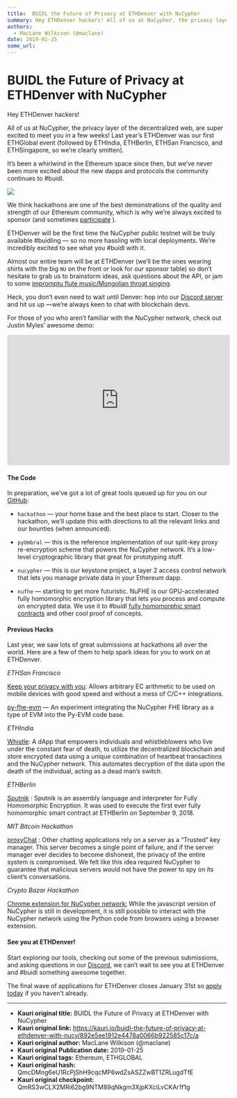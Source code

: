 ```yaml
---
title:  BUIDL the Future of Privacy at ETHDenver with NuCypher
summary: Hey ETHDenver hackers! All of us at NuCypher, the privacy layer of the decentralized web, are super excited to meet you in a few weeks! Last year’s ETHDenver was our first ETHGlobal event (followed by ETHIndia, ETHBerlin, ETHSan Francisco, and ETHSingapore, so we’re clearly smitten). It’s been a whirlwind in the Ethereum space since then, but we’ve never been more excited about the new dapps and protocols the community continues to -buidl. We think hackathons are one of the best demonstrations o
authors:
  - MacLane Wilkison (@maclane)
date: 2019-01-25
some_url: 
---
```


#  BUIDL the Future of Privacy at ETHDenver with NuCypher


Hey ETHDenver hackers!

All of us at NuCypher, the privacy layer of the decentralized web, are super excited to meet you in a few weeks! Last year’s ETHDenver was our first ETHGlobal event (followed by ETHIndia, ETHBerlin, ETHSan Francisco, and ETHSingapore, so we’re clearly smitten).

It’s been a whirlwind in the Ethereum space since then, but we’ve never been more excited about the new dapps and protocols the community continues to #buidl.

![](https://ipfs.infura.io/ipfs/QmXYCxS2arsXPppHHXXSvCEoQJ2YNC41u6EP8YgAruA8HG)

We think hackathons are one of the best demonstrations of the quality and strength of our Ethereum community, which is why we’re always excited to sponsor (and sometimes [participate](https://devpost.com/software/sputnik)
 ).

ETHDenver will be the first time the NuCypher public testnet will be truly available #buidling — so no more hassling with local deployments. We’re incredibly excited to see what you #buidl with it.

Almost our entire team will be at ETHDenver (we’ll be the ones wearing shirts with the big  `NU` on the front or look for our sponsor table) so don’t hesitate to grab us to brainstorm ideas, ask questions about the API, or jam to some 
[impromptu flute music/Mongolian throat singing](https://youtu.be/OuY9WXK61gY).

Heck, you don’t even need to wait until Denver: hop into our [Discord server](https://discord.gg/7rmXa3S) and hit us up —we’re always keen to chat with blockchain devs.

For those of you who aren’t familiar with the NuCypher network, check out Justin Myles’ awesome demo:
<iframe allowfullscreen="" frameborder="0" height="300" scrolling="no" src="https://www.youtube.com/embed/OuY9WXK61gY" width="512"></iframe>


#### The Code
In preparation, we’ve got a lot of great tools queued up for you on our [GitHub](https://github.com/nucypher):

 *  `hackathon` — your home base and the best place to start. Closer to the hackathon, we’ll update this with directions to all the relevant links and our bounties (when announced).

 *  `pyUmbral` — this is the reference implementation of our split-key proxy re-encryption scheme that powers the NuCypher network. It’s a low-level cryptographic library that great for prototyping stuff.

 *  `nucypher` — this is our keystone project, a layer 2 access control network that lets you manage private data in your Ethereum dapp.

 *  `nufhe` — starting to get more futuristic. NuFHE is our GPU-accelerated fully homomorphic encryption library that lets you process and compute on encrypted data. We use it to #buidl [fully homomorphic smart contracts](https://github.com/nucypher/Sputnik) and other cool proof of concepts.

#### Previous Hacks
Last year, we saw lots of great submissions at hackathons all over the world. Here are a few of them to help spark ideas for you to work on at ETHDenver.
 
_ETHSan Francisco_
  
[Keep your privacy with you](https://devpost.com/software/keep-you-privacy-with-you): Allows arbitrary EC arithmetic to be used on mobile devices with good speed and without a mess of C/C++ integrations.
 
[py-fhe-evm](https://devpost.com/software/py-fhe-evm) — An experiment integrating the NuCypher FHE library as a type of EVM into the Py-EVM code base.
 
_ETHIndia_
  
[Whistle](https://devfolio.co/submissions/we-are-calling-our-platform-whistle-we-have-chosen-this-name-as-we-wanted-to-build-a-platform-to-empower-whistleblowers-and-those-who-live-under-constant-fear-of-death): A dApp that empowers individuals and whistleblowers who live under the constant fear of death, to utilize the decentralized blockchain and store encrypted data using a unique combination of heartbeat transactions and the NuCypher network. This automates decryption of the data upon the death of the individual, acting as a dead man’s switch.
 
_ETHBerlin_
  
[Sputnik](https://github.com/nucypher/sputnik)
 : Sputnik is an assembly language and interpreter for Fully Homomorphic Encryption. It was used to execute the first ever fully homomorphic smart contract at ETHBerlin on September 9, 2018.
 
_MIT Bitcoin Hackathon_
    
[proxyChat](https://devpost.com/software/dechat-jh902i)
 : Other chatting applications rely on a server as a “Trusted” key manager. This server becomes a single point of failure, and if the server manager ever decides to become dishonest, the privacy of the entire system is compromised. We felt like this idea required NuCypher to guarantee that malicious servers would not have the power to spy on its client’s conversations.
 
_Crypto Bazar Hackathon_
  
[Chrome extension for NuCypher network:](https://gitlab.com/vanes/nucypher---chromeextesion-with-gui-and-logging)
 While the javascript version of NuCypher is still in development, it is still possible to interact with the NuCypher network using the Python code from browsers using a browser extension.

#### See you at ETHDenver!
Start exploring our tools, checking out some of the previous submissions, and asking questions in our 
[Discord](https://discord.gg/7rmXa3S), we can’t wait to see you at ETHDenver and #buidl something awesome together.

The final wave of applications for ETHDenver closes January 31st so [apply today](https://www.ethdenver.com/) if you haven’t already.



---

- **Kauri original title:**  BUIDL the Future of Privacy at ETHDenver with NuCypher
- **Kauri original link:** https://kauri.io/buidl-the-future-of-privacy-at-ethdenver-with-nucy/892e5ee1912e4478a0066b922585c17c/a
- **Kauri original author:** MacLane Wilkison (@maclane)
- **Kauri original Publication date:** 2019-01-25
- **Kauri original tags:** Ethereum, ETHGLOBAL
- **Kauri original hash:** QmcDMng6eU1RcPjShH9cqcMP6wdZsASZZwBT1ZRLugdTfE
- **Kauri original checkpoint:** QmRS3wCLX2MRi62bg9NTM89qNkgm3XjpKXciLvCKAr1f1g



